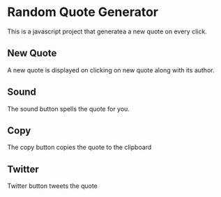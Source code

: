 # Random Quote Generator

This is a javascript project that generatea a new quote on every click.

## New Quote

A new quote is displayed on clicking on new quote along with its author.

## Sound

The sound button spells the quote for you.

## Copy

The copy button copies the quote to the clipboard

## Twitter

Twitter button tweets the quote